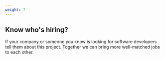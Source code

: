 ```yaml
---
weight: 7
---
```


## Know who's hiring?

If your company or someone you know is looking for software developers tell them about this project. Together we can bring more well-matched jobs to each other.